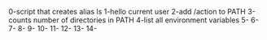 0-script that creates alias ls
1-hello current user
2-add /action to PATH
3-counts number of directories in PATH
4-list all environment variables
5-
6-
7-
8-
9-
10-
11-
12-
13-
14-

